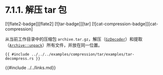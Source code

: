# 7.1.1. 解压 tar 包

[![flate2-badge]][flate2] [![tar-badge]][tar] [![cat-compression-badge]][cat-compression]

从当前工作目录中的压缩包 `archive.tar.gz`，解压（[`GzDecoder`]）和提取（[`Archive::unpack`]）所有文件，并放在同一位置。

```rust,edition2018,no_run
{{ #include ../../../examples/compression/tar/examples/tar-decompress.rs }}
```

[`Archive::unpack`]: https://docs.rs/tar/*/tar/struct.Archive.html#method.unpack
[`GzDecoder`]: https://docs.rs/flate2/*/flate2/read/struct.GzDecoder.html

{{#include ../../links.md}}
